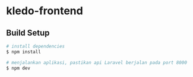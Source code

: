 # kledo-frontend

## Build Setup

```bash
# install dependencies
$ npm install

# menjalankan aplikasi, pastikan api Laravel berjalan pada port 8000
$ npm dev


